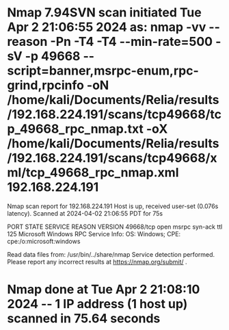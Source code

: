 # Nmap 7.94SVN scan initiated Tue Apr  2 21:06:55 2024 as: nmap -vv --reason -Pn -T4 -T4 --min-rate=500 -sV -p 49668 --script=banner,msrpc-enum,rpc-grind,rpcinfo -oN /home/kali/Documents/Relia/results/192.168.224.191/scans/tcp49668/tcp_49668_rpc_nmap.txt -oX /home/kali/Documents/Relia/results/192.168.224.191/scans/tcp49668/xml/tcp_49668_rpc_nmap.xml 192.168.224.191
Nmap scan report for 192.168.224.191
Host is up, received user-set (0.076s latency).
Scanned at 2024-04-02 21:06:55 PDT for 75s

PORT      STATE SERVICE REASON          VERSION
49668/tcp open  msrpc   syn-ack ttl 125 Microsoft Windows RPC
Service Info: OS: Windows; CPE: cpe:/o:microsoft:windows

Read data files from: /usr/bin/../share/nmap
Service detection performed. Please report any incorrect results at https://nmap.org/submit/ .
# Nmap done at Tue Apr  2 21:08:10 2024 -- 1 IP address (1 host up) scanned in 75.64 seconds

